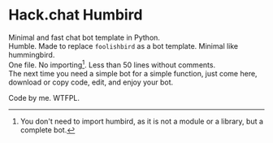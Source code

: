 # Hack.chat Humbird

Minimal and fast chat bot template in Python.  
Humble. Made to replace `foolishbird` as a bot template. Minimal like hummingbird.  
One file. No importing[^1]. Less than 50 lines without comments.  
The next time you need a simple bot for a simple function, just come here, download or copy code, edit, and enjoy your bot.

Code by me. WTFPL.

[^1]: You don't need to import humbird, as it is not a module or a library, but a complete bot.
